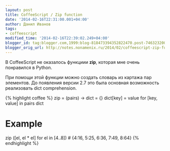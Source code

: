 ```yaml
---
layout: post
title: CoffeeScript / Zip function
date: '2014-02-16T22:31:00.001+04:00'
author: Данил Иванов
tags:
- coffeescript
modified_time: '2014-02-16T22:39:02.249+04:00'
blogger_id: tag:blogger.com,1999:blog-818473394352822470.post-746323200779358039
blogger_orig_url: http://notes.nonamenix.ru/2014/02/coffeescript-zip-function-for-dict.html
---
```


В CoffeeScript не оказалось функциии **zip**, которая мне очень понравился в Python.

При помощи этой функции можно создать словарь из картажа пар элементов. До появления версии 2.7 это была основная возможность реализовать dict comprehension.

<!--more-->

{% highlight coffee %}
zip = (pairs) ->
  dict = {}
  dict[key] = value for [key, value] in pairs
  dict
  
# Example 
zip ([el, el * el] for el in [4..8]) # {4:16, 5:25, 6:36, 7:49, 8:64}
{% endhighlight %}
